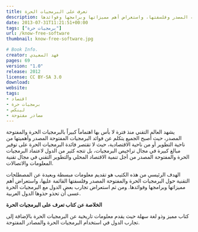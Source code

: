 ```yaml
---
title: تعرف على البرمجيات الحرة
description: هدف هذا الكتيب تقديم معلومات مبسطة وبعيدة عن المصطلحات التقنية حول البرمجيات الحرة والمفتوحة المصدر وفلسفتها، واستعراض أهم مميزاتها وبرامجها وفوائدها
date: 2013-07-31T11:21:51+00:00
tags: ["برمجيات حرة"]
url: /know-free-software
thumbnail: know-free-software.jpg

# Book Info.
creator: فهد السعيدي
pages: 69
version: "1.0"
release: 2012
license: CC BY-SA 3.0
download:
website:
tags:
- اقتصاد
- برمجيات حرة
- لينكس
- مصادر مفتوحة
---
```


يشهد العالم التقني منذ فترة لا بأس بها اهتماماً كبيراً بالبرمجيات الحرة والمفتوحة المصدر، حيث أصبح الجميع يتكلم عن فوائد البرمجيات المفتوحة المصدر وأهميتها من ناحية التطوير أو من ناحية الاقتصادية، حيث لا تقتصر فائدة البرمجيات الحرة على توفير مبالغ كبيرة في مجال تراخيص البرمجيات، بل تتجه كثير من الدول لاعتماد البرمجيات الحرة والمفتوحة المصدر من أجل تنمية الاقتصاد المحلي والتطوير التقني في مجال تقنية المعلومات والاتصالات.

الهدف الرئيسي من هذه الكتيب هو تقديم معلومات مبسطة وبعيدة عن المصطلحات التقنية حول البرمجيات الحرة والمفتوحة المصدر وفلسفتها القائمة عليها، واستعراض أهم مميزاتها وبرامجها وفوائدها. ومن ثم استعراض تجارب بعض الدول مع البرمجيات الحرة عسى أن تحذو حذوها الدول العربية.

**الخلاصة عن كتاب تعرف على البرمجيات الحرة**

كتاب مميز وذو لغة سهلة حيث يقدم معلومات تاريخية عن البرمجيات الحرة بالإضافة إلى تجارب الدول في استخدام البرمجيات الحرة والمصادر المفتوحة.
